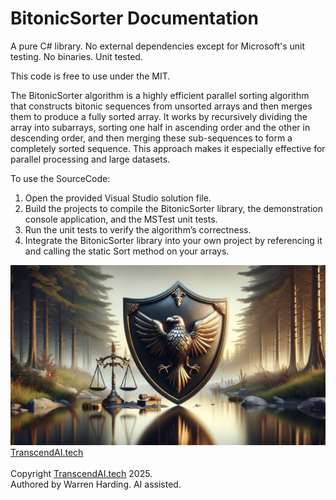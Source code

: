 
# BitonicSorter Documentation

A pure C# library. No external dependencies except for Microsoft's unit testing. No binaries. Unit tested.

This code is free to use under the MIT.

The BitonicSorter algorithm is a highly efficient parallel sorting algorithm that constructs bitonic sequences from unsorted arrays and then merges them to produce a fully sorted array. It works by recursively dividing the array into subarrays, sorting one half in ascending order and the other in descending order, and then merging these sub-sequences to form a completely sorted sequence. This approach makes it especially effective for parallel processing and large datasets.

To use the SourceCode:
1. Open the provided Visual Studio solution file.
2. Build the projects to compile the BitonicSorter library, the demonstration console application, and the MSTest unit tests.
3. Run the unit tests to verify the algorithm’s correctness.
4. Integrate the BitonicSorter library into your own project by referencing it and calling the static Sort method on your arrays.

![AI Image](aiimage.jpg)
[TranscendAI.tech](https://TranscendAI.tech)<br>
<br>
Copyright [TranscendAI.tech](https://TranscendAI.tech) 2025.</br>
Authored by Warren Harding. AI assisted.
